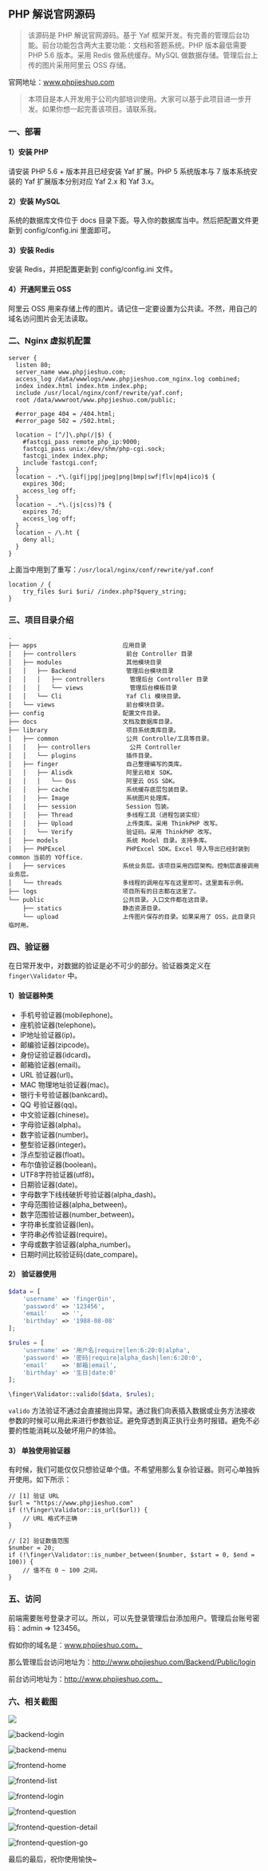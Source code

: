 ## PHP 解说官网源码

> 该源码是 PHP 解说官网源码。基于 Yaf 框架开发。有完善的管理后台功能。前台功能包含两大主要功能：文档和答题系统。PHP 版本最低需要 PHP 5.6 版本。采用 Redis 做系统缓存。MySQL 做数据存储。管理后台上传的图片采用阿里云 OSS 存储。

官网地址：www.phpjieshuo.com



> 本项目是本人开发用于公司内部培训使用。大家可以基于此项目进一步开发。如果你想一起完善该项目。请联系我。



### 一、部署

#### 1）安装 PHP

请安装 PHP 5.6 + 版本并且已经安装 Yaf 扩展。PHP 5 系统版本与 7 版本系统安装的 Yaf 扩展版本分别对应 Yaf 2.x 和 Yaf 3.x。

#### 2）安装 MySQL

系统的数据库文件位于 docs 目录下面。导入你的数据库当中。然后把配置文件更新到 config/config.ini 里面即可。

#### 3）安装 Redis

安装 Redis，并把配置更新到 config/config.ini 文件。

#### 4）开通阿里云 OSS

阿里云 OSS 用来存储上传的图片。请记住一定要设置为公共读。不然，用自己的域名访问图片会无法读取。



### 二、Nginx 虚拟机配置

```
server {
  listen 80;
  server_name www.phpjieshuo.com;
  access_log /data/wwwlogs/www.phpjieshuo.com_nginx.log combined;
  index index.html index.htm index.php;
  include /usr/local/nginx/conf/rewrite/yaf.conf;
  root /data/wwwroot/www.phpjieshuo.com/public;
  
  #error_page 404 = /404.html;
  #error_page 502 = /502.html;
  
  location ~ [^/]\.php(/|$) {
    #fastcgi_pass remote_php_ip:9000;
    fastcgi_pass unix:/dev/shm/php-cgi.sock;
    fastcgi_index index.php;
    include fastcgi.conf;
  }
  location ~ .*\.(gif|jpg|jpeg|png|bmp|swf|flv|mp4|ico)$ {
    expires 30d;
    access_log off;
  }
  location ~ .*\.(js|css)?$ {
    expires 7d;
    access_log off;
  }
  location ~ /\.ht {
    deny all;
  }
}
```



上面当中用到了重写：`/usr/local/nginx/conf/rewrite/yaf.conf`

```
location / {
    try_files $uri $uri/ /index.php?$query_string;
}
```



### 三、项目目录介绍

```
.
├── apps						应用目录
│   ├── controllers				 前台 Controller 目录
│   ├── modules					 其他模块目录
│   │   ├── Backend				 管理后台模块目录
│   │   │   ├── controllers		  管理后台 Controller 目录
│   │   │   └── views		      管理后台模板目录
│   │   └── Cli					 Yaf Cli 模块目录。
│   └── views				     前台模块目录。
├── config						配置文件目录。
├── docs						文档及数据库目录。
├── library						 项目系统类库目录。
│   ├── common					 公共 Controlle/工具等目录。
│   │   ├── controllers			  公共 Controller
│   │   └── plugins				 插件目录。
│   ├── finger					 自己整理编写的类库。
│   │   ├── Alisdk				 阿里云相关 SDK。
│   │   │   └── Oss				 阿里云 OSS SDK。
│   │   ├── cache				 系统缓存底层包装目录。
│   │   ├── Image				 系统图片处理库。
│   │   ├── session				 Session 包装。
│   │   ├── Thread				 多线程工具（进程包装实现）
│   │   ├── Upload				 上传类库。采用 ThinkPHP 改写。
│   │   └── Verify				 验证码。采用 ThinkPHP 改写。
│   ├── models					 系统 Model 目录。支持多库。
│   ├── PHPExcel				 PHPExcel SDK。Excel 导入导出已经封装到 common 当前的 YOffice.
│   ├── services				系统业务层。该项目采用四层架构。控制层直接调用业务层。
│   └── threads					多线程的调用在写在这里即可。这里面有示例。
├── logs						项目所有的日志都在这里了。
└── public						公共目录。入口文件都在这目录。
    ├── statics					静态资源目录。
    └── upload					上传图片保存的目录。如果采用了 OSS，此目录只临时用。
```



### 四、验证器

在日常开发中，对数据的验证是必不可少的部分。验证器类定义在 `finger\Validator` 中。

#### 1）验证器种类

- 手机号验证器(mobilephone)。
- 座机验证器(telephone)。
- IP地址验证器(ip)。
- 邮编验证器(zipcode)。
- 身份证验证器(idcard)。
- 邮箱验证器(email)。
- URL 验证器(url)。
- MAC 物理地址验证器(mac)。
- 银行卡号验证器(bankcard)。
- QQ 号验证器(qq)。
- 中文验证器(chinese)。
- 字母验证器(alpha)。
- 数字验证器(number)。
- 整型验证器(integer)。
- 浮点型验证器(float)。
- 布尔值验证器(boolean)。
- UTF8字符验证器(utf8)。
- 日期验证器(date)。
- 字母数字下线线破折号验证器(alpha_dash)。
- 字母范围验证器(alpha_between)。
- 数字范围验证器(number_between)。
- 字符串长度验证器(len)。
- 字符串必传验证器(require)。
- 字母或数字验证器(alpha_number)。
- 日期时间比较验证码(date_compare)。

#### 2） 验证器使用

```php
$data = [
    'username' => 'fingerQin',
    'password' => '123456',
    'email'    => '',
    'birthday' => '1988-08-08'
];

$rules = [
    'username' => '用户名|require|len:6:20:0|alpha',
    'password' => '密码|require|alpha_dash|len:6:20:0',
    'email'    => '邮箱|email',
    'birthday' => '生日|date:0'
];

\finger\Validator::valido($data, $rules);
```

`valido` 方法验证不通过会直接抛出异常。通过我们向表插入数据或业务方法接收参数的时候可以用此来进行参数验证。避免穿透到真正执行业务时报错。避免不必要的性能消耗以及破坏用户的体验。

#### 3） 单独使用验证器

有时候，我们可能仅仅只想验证单个值。不希望用那么复杂验证器。则可心单独拆开使用。如下所示：

```
// [1] 验证 URL
$url = "https://www.phpjieshuo.com"
if (!\finger\Validator::is_url($url)) {
    // URL 格式不正确
}

// [2] 验证数值范围
$number = 20;
if (!\finger\Validator::is_number_between($number, $start = 0, $end = 100)) {
    // 值不在 0 ~ 100 之间。
}
```



### 五、访问

前端需要账号登录才可以。所以，可以先登录管理后台添加用户。管理后台账号密码：admin => 123456。

假如你的域名是：www.phpjieshuo.com。

那么管理后台访问地址为：http://www.phpjieshuo.com/Backend/Public/login

前台访问地址为：http://www.phpjieshuo.com。



### 六、相关截图

![](G:\codespace\github\www.phpjieshuo.com\_github_images\backend-category.png)

![backend-login](G:\codespace\github\www.phpjieshuo.com\_github_images\backend-login.png)

![backend-menu](G:\codespace\github\www.phpjieshuo.com\_github_images\backend-menu.png)

![frontend-home](G:\codespace\github\www.phpjieshuo.com\_github_images\frontend-home.png)

![frontend-list](G:\codespace\github\www.phpjieshuo.com\_github_images\frontend-list.png)

![frontend-login](G:\codespace\github\www.phpjieshuo.com\_github_images\frontend-login.png)

![frontend-question](G:\codespace\github\www.phpjieshuo.com\_github_images\frontend-question.png)

![frontend-question-detail](G:\codespace\github\www.phpjieshuo.com\_github_images\frontend-question-detail.png)

![frontend-question-go](G:\codespace\github\www.phpjieshuo.com\_github_images\frontend-question-go.png)



最后的最后，祝你使用愉快~


